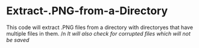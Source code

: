 # Extract-.PNG-from-a-Directory
This code will extract .PNG files from a directory with directoryes that have multiple files in them. /n
*It will also check for corrupted files which will not be saved*
